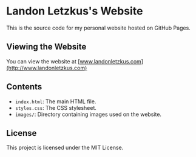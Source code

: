 # Landon Letzkus's Website

This is the source code for my personal website hosted on GitHub Pages.

## Viewing the Website

You can view the website at [www.landonletzkus.com](http://www.landonletzkus.com)

## Contents

- `index.html`: The main HTML file.
- `styles.css`: The CSS stylesheet.
- `images/`: Directory containing images used on the website.

## License

This project is licensed under the MIT License.
